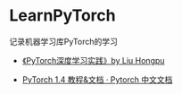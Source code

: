 # LearnPyTorch
记录机器学习库PyTorch的学习

- [《PyTorch深度学习实践》by Liu Hongpu](https://www.bilibili.com/video/BV1Y7411d7Ys?from=search&seid=5564493856233282457)

- [PyTorch 1.4 教程&文档 · Pytorch 中文文档](https://pytorch.apachecn.org/docs/1.4/)

  